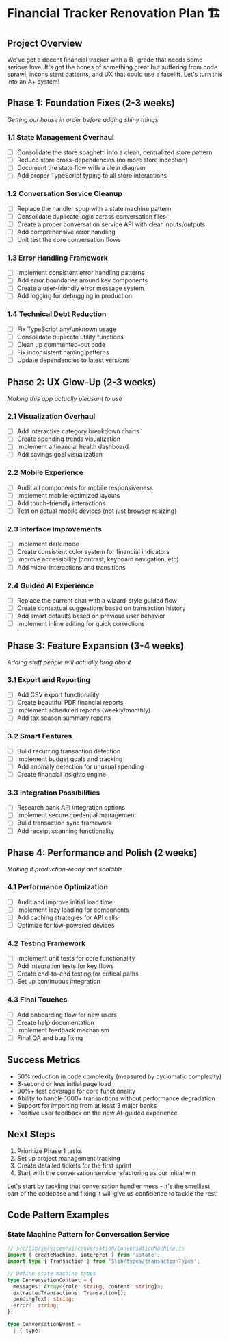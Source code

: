 # Financial Tracker Renovation Plan 🏗️

## Project Overview

We've got a decent financial tracker with a B- grade that needs some serious love. It's got the bones of something great but suffering from code sprawl, inconsistent patterns, and UX that could use a facelift. Let's turn this into an A+ system!

## Phase 1: Foundation Fixes (2-3 weeks)

_Getting our house in order before adding shiny things_

### 1.1 State Management Overhaul

- [ ] Consolidate the store spaghetti into a clean, centralized store pattern
- [ ] Reduce store cross-dependencies (no more store inception)
- [ ] Document the state flow with a clear diagram
- [ ] Add proper TypeScript typing to all store interactions

### 1.2 Conversation Service Cleanup

- [ ] Replace the handler soup with a state machine pattern
- [ ] Consolidate duplicate logic across conversation files
- [ ] Create a proper conversation service API with clear inputs/outputs
- [ ] Add comprehensive error handling
- [ ] Unit test the core conversation flows

### 1.3 Error Handling Framework

- [ ] Implement consistent error handling patterns
- [ ] Add error boundaries around key components
- [ ] Create a user-friendly error message system
- [ ] Add logging for debugging in production

### 1.4 Technical Debt Reduction

- [ ] Fix TypeScript any/unknown usage
- [ ] Consolidate duplicate utility functions
- [ ] Clean up commented-out code
- [ ] Fix inconsistent naming patterns
- [ ] Update dependencies to latest versions

## Phase 2: UX Glow-Up (2-3 weeks)

_Making this app actually pleasant to use_

### 2.1 Visualization Overhaul

- [ ] Add interactive category breakdown charts
- [ ] Create spending trends visualization
- [ ] Implement a financial health dashboard
- [ ] Add savings goal visualization

### 2.2 Mobile Experience

- [ ] Audit all components for mobile responsiveness
- [ ] Implement mobile-optimized layouts
- [ ] Add touch-friendly interactions
- [ ] Test on actual mobile devices (not just browser resizing)

### 2.3 Interface Improvements

- [ ] Implement dark mode
- [ ] Create consistent color system for financial indicators
- [ ] Improve accessibility (contrast, keyboard navigation, etc)
- [ ] Add micro-interactions and transitions

### 2.4 Guided AI Experience

- [ ] Replace the current chat with a wizard-style guided flow
- [ ] Create contextual suggestions based on transaction history
- [ ] Add smart defaults based on previous user behavior
- [ ] Implement inline editing for quick corrections

## Phase 3: Feature Expansion (3-4 weeks)

_Adding stuff people will actually brag about_

### 3.1 Export and Reporting

- [ ] Add CSV export functionality
- [ ] Create beautiful PDF financial reports
- [ ] Implement scheduled reports (weekly/monthly)
- [ ] Add tax season summary reports

### 3.2 Smart Features

- [ ] Build recurring transaction detection
- [ ] Implement budget goals and tracking
- [ ] Add anomaly detection for unusual spending
- [ ] Create financial insights engine

### 3.3 Integration Possibilities

- [ ] Research bank API integration options
- [ ] Implement secure credential management
- [ ] Build transaction sync framework
- [ ] Add receipt scanning functionality

## Phase 4: Performance and Polish (2 weeks)

_Making it production-ready and scalable_

### 4.1 Performance Optimization

- [ ] Audit and improve initial load time
- [ ] Implement lazy loading for components
- [ ] Add caching strategies for API calls
- [ ] Optimize for low-powered devices

### 4.2 Testing Framework

- [ ] Implement unit tests for core functionality
- [ ] Add integration tests for key flows
- [ ] Create end-to-end testing for critical paths
- [ ] Set up continuous integration

### 4.3 Final Touches

- [ ] Add onboarding flow for new users
- [ ] Create help documentation
- [ ] Implement feedback mechanism
- [ ] Final QA and bug fixing

## Success Metrics

- 50% reduction in code complexity (measured by cyclomatic complexity)
- 3-second or less initial page load
- 90%+ test coverage for core functionality
- Ability to handle 1000+ transactions without performance degradation
- Support for importing from at least 3 major banks
- Positive user feedback on the new AI-guided experience

## Next Steps

1. Prioritize Phase 1 tasks
2. Set up project management tracking
3. Create detailed tickets for the first sprint
4. Start with the conversation service refactoring as our initial win

Let's start by tackling that conversation handler mess - it's the smelliest part of the codebase and fixing it will give us confidence to tackle the rest!

## Code Pattern Examples

### State Machine Pattern for Conversation Service

```typescript
// src/lib/services/ai/conversation/ConversationMachine.ts
import { createMachine, interpret } from 'xstate';
import type { Transaction } from '$lib/types/transactionTypes';

// Define state machine types
type ConversationContext = {
  messages: Array<{role: string, content: string}>;
  extractedTransactions: Transaction[];
  pendingText: string;
  error?: string;
};

type ConversationEvent =
  | { type:
```
